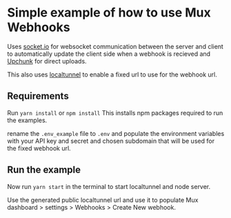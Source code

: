 # Simple example of how to use Mux Webhooks
Uses [socket.io](https://socket.io/) for websocket communication between the server and client to automatically update the client side when a webhook is recieved and [Upchunk](https://github.com/muxinc/upchunk) for direct uploads. 

This also uses [localtunnel](https://github.com/localtunnel/localtunnel) to enable a fixed url to use for the webhook url.  

## Requirements 
Run ```yarn install``` or ```npm install```
This installs npm packages required to run the examples.

rename the ```.env_example``` file to ```.env``` and populate the environment variables with your API key and secret and chosen subdomain that will be used for the fixed webhook url.

## Run the example
Now run ```yarn start``` in the terminal to start localtunnel and node server.

Use the generated public localtunnel url and use it to populate Mux dashboard > settings > Webhooks > Create New webhook. 